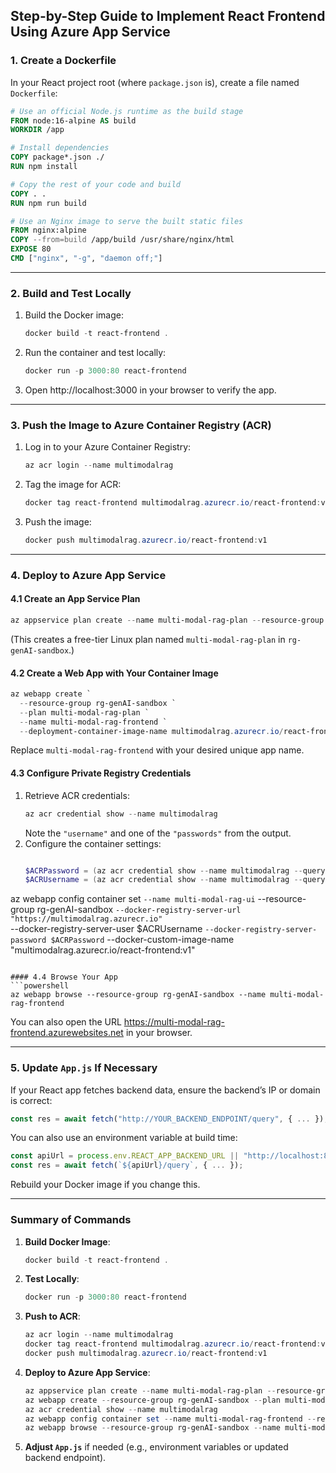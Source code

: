 ## Step-by-Step Guide to Implement React Frontend Using Azure App Service

### 1. Create a Dockerfile
In your React project root (where `package.json` is), create a file named `Dockerfile`:

```dockerfile
# Use an official Node.js runtime as the build stage
FROM node:16-alpine AS build
WORKDIR /app

# Install dependencies
COPY package*.json ./
RUN npm install

# Copy the rest of your code and build
COPY . .
RUN npm run build

# Use an Nginx image to serve the built static files
FROM nginx:alpine
COPY --from=build /app/build /usr/share/nginx/html
EXPOSE 80
CMD ["nginx", "-g", "daemon off;"]
```

---

### 2. Build and Test Locally
1. Build the Docker image:
   ```powershell
   docker build -t react-frontend .
   ```
2. Run the container and test locally:
   ```powershell
   docker run -p 3000:80 react-frontend
   ```
3. Open http://localhost:3000 in your browser to verify the app.

---

### 3. Push the Image to Azure Container Registry (ACR)
1. Log in to your Azure Container Registry:
   ```powershell
   az acr login --name multimodalrag
   ```
2. Tag the image for ACR:
   ```powershell
   docker tag react-frontend multimodalrag.azurecr.io/react-frontend:v1
   ```
3. Push the image:
   ```powershell
   docker push multimodalrag.azurecr.io/react-frontend:v1
   ```

---

### 4. Deploy to Azure App Service

#### 4.1 Create an App Service Plan
```powershell
az appservice plan create --name multi-modal-rag-plan --resource-group rg-genAI-sandbox --is-linux --sku F1
```
(This creates a free-tier Linux plan named `multi-modal-rag-plan` in `rg-genAI-sandbox`.)

#### 4.2 Create a Web App with Your Container Image
```powershell
az webapp create `
  --resource-group rg-genAI-sandbox `
  --plan multi-modal-rag-plan `
  --name multi-modal-rag-frontend `
  --deployment-container-image-name multimodalrag.azurecr.io/react-frontend:v1
```
Replace `multi-modal-rag-frontend` with your desired unique app name.

#### 4.3 Configure Private Registry Credentials
1. Retrieve ACR credentials:
   ```powershell
   az acr credential show --name multimodalrag
   ```
   Note the `"username"` and one of the `"passwords"` from the output.
2. Configure the container settings:
   ```powershell

   $ACRPassword = (az acr credential show --name multimodalrag --query "passwords[0].value" -o tsv)
   $ACRUsername = (az acr credential show --name multimodalrag --query "username" -o tsv)
az webapp config container set `
      --name multi-modal-rag-ui `
      --resource-group rg-genAI-sandbox `
      --docker-registry-server-url "https://multimodalrag.azurecr.io" `      
      --docker-registry-server-user $ACRUsername `
      --docker-registry-server-password $ACRPassword `
      --docker-custom-image-name "multimodalrag.azurecr.io/react-frontend:v1"
   ```

#### 4.4 Browse Your App
```powershell
az webapp browse --resource-group rg-genAI-sandbox --name multi-modal-rag-frontend
```
You can also open the URL https://multi-modal-rag-frontend.azurewebsites.net in your browser.

---

### 5. Update `App.js` If Necessary
If your React app fetches backend data, ensure the backend’s IP or domain is correct:
```js
const res = await fetch("http://YOUR_BACKEND_ENDPOINT/query", { ... });
```
You can also use an environment variable at build time:
```js
const apiUrl = process.env.REACT_APP_BACKEND_URL || "http://localhost:8000";
const res = await fetch(`${apiUrl}/query`, { ... });
```
Rebuild your Docker image if you change this.

---

### Summary of Commands

1. **Build Docker Image**:
   ```powershell
   docker build -t react-frontend .
   ```
2. **Test Locally**:
   ```powershell
   docker run -p 3000:80 react-frontend
   ```
3. **Push to ACR**:
   ```powershell
   az acr login --name multimodalrag
   docker tag react-frontend multimodalrag.azurecr.io/react-frontend:v1
   docker push multimodalrag.azurecr.io/react-frontend:v1
   ```
4. **Deploy to Azure App Service**:
   ```powershell
   az appservice plan create --name multi-modal-rag-plan --resource-group rg-genAI-sandbox --is-linux --sku F1
   az webapp create --resource-group rg-genAI-sandbox --plan multi-modal-rag-plan --name multi-modal-rag-frontend --deployment-container-image-name multimodalrag.azurecr.io/react-frontend:v1
   az acr credential show --name multimodalrag
   az webapp config container set --name multi-modal-rag-frontend --resource-group rg-genAI-sandbox --docker-registry-server-url "https://multimodalrag.azurecr.io" --docker-registry-server-user multimodalrag --docker-registry-server-password REPLACE_WITH_YOUR_ACR_PASSWORD --docker-custom-image-name "multimodalrag.azurecr.io/react-frontend:v1"
   az webapp browse --resource-group rg-genAI-sandbox --name multi-modal-rag-frontend
   ```
5. **Adjust `App.js`** if needed (e.g., environment variables or updated backend endpoint).